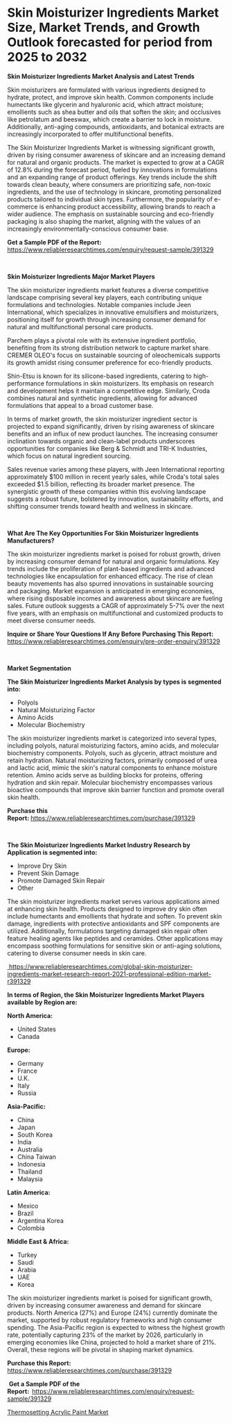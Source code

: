 <p><h1>Skin Moisturizer Ingredients Market Size, Market Trends, and Growth Outlook forecasted for period from 2025 to 2032</h1></p><p><strong>Skin Moisturizer Ingredients Market Analysis and Latest Trends</strong></p>
<p><p>Skin moisturizers are formulated with various ingredients designed to hydrate, protect, and improve skin health. Common components include humectants like glycerin and hyaluronic acid, which attract moisture; emollients such as shea butter and oils that soften the skin; and occlusives like petrolatum and beeswax, which create a barrier to lock in moisture. Additionally, anti-aging compounds, antioxidants, and botanical extracts are increasingly incorporated to offer multifunctional benefits.</p><p>The Skin Moisturizer Ingredients Market is witnessing significant growth, driven by rising consumer awareness of skincare and an increasing demand for natural and organic products. The market is expected to grow at a CAGR of 12.8% during the forecast period, fueled by innovations in formulations and an expanding range of product offerings. Key trends include the shift towards clean beauty, where consumers are prioritizing safe, non-toxic ingredients, and the use of technology in skincare, promoting personalized products tailored to individual skin types. Furthermore, the popularity of e-commerce is enhancing product accessibility, allowing brands to reach a wider audience. The emphasis on sustainable sourcing and eco-friendly packaging is also shaping the market, aligning with the values of an increasingly environmentally-conscious consumer base.</p></p>
<p><strong>Get a Sample PDF of the Report:&nbsp;</strong> <a href="https://www.reliableresearchtimes.com/enquiry/request-sample/391329?utm_campaign=2326&utm_medium=2&utm_source=Github&utm_content=ia&utm_term=29032025&utm_id=skin-moisturizer-ingredients">https://www.reliableresearchtimes.com/enquiry/request-sample/391329</a></p>
<p>&nbsp;</p>
<p><strong>Skin Moisturizer Ingredients Major Market Players</strong></p>
<p><p>The skin moisturizer ingredients market features a diverse competitive landscape comprising several key players, each contributing unique formulations and technologies. Notable companies include Jeen International, which specializes in innovative emulsifiers and moisturizers, positioning itself for growth through increasing consumer demand for natural and multifunctional personal care products. </p><p>Parchem plays a pivotal role with its extensive ingredient portfolio, benefiting from its strong distribution network to capture market share. CREMER OLEO's focus on sustainable sourcing of oleochemicals supports its growth amidst rising consumer preference for eco-friendly products. </p><p>Shin-Etsu is known for its silicone-based ingredients, catering to high-performance formulations in skin moisturizers. Its emphasis on research and development helps it maintain a competitive edge. Similarly, Croda combines natural and synthetic ingredients, allowing for advanced formulations that appeal to a broad customer base.</p><p>In terms of market growth, the skin moisturizer ingredient sector is projected to expand significantly, driven by rising awareness of skincare benefits and an influx of new product launches. The increasing consumer inclination towards organic and clean-label products underscores opportunities for companies like Berg & Schmidt and TRI-K Industries, which focus on natural ingredient sourcing.</p><p>Sales revenue varies among these players, with Jeen International reporting approximately $100 million in recent yearly sales, while Croda's total sales exceeded $1.5 billion, reflecting its broader market presence. The synergistic growth of these companies within this evolving landscape suggests a robust future, bolstered by innovation, sustainability efforts, and shifting consumer trends toward health and wellness in skincare.</p></p>
<p>&nbsp;</p>
<p><strong>What Are The Key Opportunities For Skin Moisturizer Ingredients Manufacturers?</strong></p>
<p><p>The skin moisturizer ingredients market is poised for robust growth, driven by increasing consumer demand for natural and organic formulations. Key trends include the proliferation of plant-based ingredients and advanced technologies like encapsulation for enhanced efficacy. The rise of clean beauty movements has also spurred innovations in sustainable sourcing and packaging. Market expansion is anticipated in emerging economies, where rising disposable incomes and awareness about skincare are fueling sales. Future outlook suggests a CAGR of approximately 5-7% over the next five years, with an emphasis on multifunctional and customized products to meet diverse consumer needs.</p></p>
<p><strong>Inquire or Share Your Questions If Any Before Purchasing This Report:</strong> <a href="https://www.reliableresearchtimes.com/enquiry/pre-order-enquiry/391329?utm_campaign=2326&utm_medium=2&utm_source=Github&utm_content=ia&utm_term=29032025&utm_id=skin-moisturizer-ingredients">https://www.reliableresearchtimes.com/enquiry/pre-order-enquiry/391329</a></p>
<p>&nbsp;</p>
<p><strong>Market Segmentation</strong></p>
<p><strong>The Skin Moisturizer Ingredients Market Analysis by types is segmented into:</strong></p>
<p><ul><li>Polyols</li><li>Natural Moisturizing Factor</li><li>Amino Acids</li><li>Molecular Biochemistry</li></ul></p>
<p><p>The skin moisturizer ingredients market is categorized into several types, including polyols, natural moisturizing factors, amino acids, and molecular biochemistry components. Polyols, such as glycerin, attract moisture and retain hydration. Natural moisturizing factors, primarily composed of urea and lactic acid, mimic the skin's natural components to enhance moisture retention. Amino acids serve as building blocks for proteins, offering hydration and skin repair. Molecular biochemistry encompasses various bioactive compounds that improve skin barrier function and promote overall skin health.</p></p>
<p><strong>Purchase this Report:&nbsp;</strong><a href="https://www.reliableresearchtimes.com/purchase/391329?utm_campaign=2326&utm_medium=2&utm_source=Github&utm_content=ia&utm_term=29032025&utm_id=skin-moisturizer-ingredients">https://www.reliableresearchtimes.com/purchase/391329</a></p>
<p>&nbsp;</p>
<p><strong>The Skin Moisturizer Ingredients Market Industry Research by Application is segmented into:</strong></p>
<p><ul><li>Improve Dry Skin</li><li>Prevent Skin Damage</li><li>Promote Damaged Skin Repair</li><li>Other</li></ul></p>
<p><p>The skin moisturizer ingredients market serves various applications aimed at enhancing skin health. Products designed to improve dry skin often include humectants and emollients that hydrate and soften. To prevent skin damage, ingredients with protective antioxidants and SPF components are utilized. Additionally, formulations targeting damaged skin repair often feature healing agents like peptides and ceramides. Other applications may encompass soothing formulations for sensitive skin or anti-aging solutions, catering to diverse consumer needs in skin care.</p></p>
<p><a href="https://www.reliableresearchtimes.com/global-skin-moisturizer-ingredients-market-research-report-2021-professional-edition-market-r391329?utm_campaign=2326&utm_medium=2&utm_source=Github&utm_content=ia&utm_term=29032025&utm_id=skin-moisturizer-ingredients">&nbsp;https://www.reliableresearchtimes.com/global-skin-moisturizer-ingredients-market-research-report-2021-professional-edition-market-r391329</a></p>
<p><strong>In terms of Region, the Skin Moisturizer Ingredients Market Players available by Region are:</strong></p>
<p>
    <p> <strong> North America: </strong>
        <ul>
            <li>United States</li>
            <li>Canada</li>
        </ul>
        </p> 
    <p> <strong> Europe: </strong>
        <ul>
            <li>Germany</li>
            <li>France</li>
            <li>U.K.</li>
            <li>Italy</li>
            <li>Russia</li>
        </ul>
        </p> 
    <p> <strong> Asia-Pacific: </strong>
        <ul>
            <li>China</li>
            <li>Japan</li>
            <li>South Korea</li>
            <li>India</li>
            <li>Australia</li>
            <li>China Taiwan</li>
            <li>Indonesia</li>
            <li>Thailand</li>
            <li>Malaysia</li>
        </ul>
        </p> 
    <p> <strong> Latin America: </strong>
        <ul>
            <li>Mexico</li>
            <li>Brazil</li>
            <li>Argentina Korea</li>
            <li>Colombia</li>
        </ul>
        </p> 
    <p> <strong> Middle East & Africa: </strong>
        <ul>
            <li>Turkey</li>
            <li>Saudi</li>
            <li>Arabia</li>
            <li>UAE</li>
            <li>Korea</li>
        </ul>
    </p>
    </p>
<p><p>The skin moisturizer ingredients market is poised for significant growth, driven by increasing consumer awareness and demand for skincare products. North America (27%) and Europe (24%) currently dominate the market, supported by robust regulatory frameworks and high consumer spending. The Asia-Pacific region is expected to witness the highest growth rate, potentially capturing 23% of the market by 2026, particularly in emerging economies like China, projected to hold a market share of 21%. Overall, these regions will be pivotal in shaping market dynamics.</p></p>
<p><strong>Purchase this Report: </strong><a href="https://www.reliableresearchtimes.com/purchase/391329?utm_campaign=2326&utm_medium=2&utm_source=Github&utm_content=ia&utm_term=29032025&utm_id=skin-moisturizer-ingredients">https://www.reliableresearchtimes.com/purchase/391329</a></p>
<p>&nbsp;<strong>Get a Sample PDF of the Report:&nbsp;&nbsp;</strong><a href="https://www.reliableresearchtimes.com/enquiry/request-sample/391329?utm_campaign=2326&utm_medium=2&utm_source=Github&utm_content=ia&utm_term=29032025&utm_id=skin-moisturizer-ingredients">https://www.reliableresearchtimes.com/enquiry/request-sample/391329</a></p>
<p><strong></strong></p>
<p><p><a href="https://github.com/FlorianWolf90/Market-Research-Report-List-2/blob/main/thermosetting-acrylic-paint-market.md?utm_campaign=2326&utm_medium=2&utm_source=Github&utm_content=ia&utm_term=29032025&utm_id=skin-moisturizer-ingredients">Thermosetting Acrylic Paint Market</a></p></p>